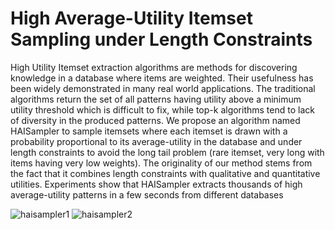 # High Average-Utility Itemset Sampling under Length Constraints

High Utility Itemset extraction algorithms are methods for discovering knowledge in a database where items are weighted. Their usefulness has been widely demonstrated in many real world applications. The traditional algorithms return the set of all patterns having utility above a minimum utility threshold which is difficult to fix, while top-k algorithms tend to lack of diversity in the produced patterns. We propose an algorithm named HAISampler to sample itemsets where each itemset is drawn with a probability proportional to its average-utility in the database and under length constraints to avoid the long tail problem (rare itemset, very long with items having very low weights). The originality of our method stems from the fact that it combines length constraints with qualitative and quantitative utilities. Experiments show that HAISampler extracts thousands of high average-utility patterns in a few seconds from different databases

![haisampler1](https://user-images.githubusercontent.com/91367129/139295862-1fda15b2-f825-445f-b761-d9ca94613e90.PNG)
![haisampler2](https://user-images.githubusercontent.com/91367129/139295749-dc294d8e-ed3d-4074-ab3d-b6c98eb6ee25.PNG)
